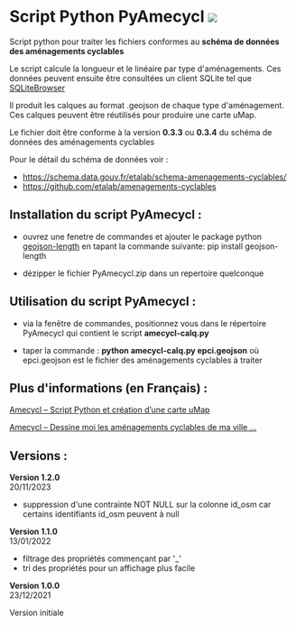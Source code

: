 # Script Python PyAmecycl [![](https://img.shields.io/badge/python-3.10+-blue.svg)](https://www.python.org/downloads/)

Script python pour traiter les fichiers conformes au **schéma de données des aménagements cyclables**

Le script calcule la longueur et le linéaire par type d'aménagements. 
Ces données peuvent ensuite être consultées un client SQLite tel que [SQLiteBrowser](https://sqlitebrowser.org/)

Il produit les calques au format .geojson de chaque type d'aménagement. Ces calques peuvent être réutilisés pour produire une carte uMap.

Le fichier doit être conforme à la version **0.3.3** ou **0.3.4** du schéma de données des aménagements cyclables 

Pour le détail du schéma de données voir : 
* https://schema.data.gouv.fr/etalab/schema-amenagements-cyclables/ 
* https://github.com/etalab/amenagements-cyclables



## Installation du script PyAmecycl :

- ouvrez une fenetre de commandes et ajouter le package python [geojson-length](https://pypi.org/project/geojson-length/) en tapant la commande suivante: pip install geojson-length

- dézipper le fichier PyAmecycl.zip dans un repertoire quelconque



## Utilisation du script PyAmecycl :

- via la fenêtre de commandes, positionnez vous dans le répertoire PyAmecycl qui contient le script **amecycl-calq.py**

- taper la commande : **python amecycl-calq.py epci.geojson** où epci.geojson est le fichier des aménagements cyclables à traiter



## Plus d'informations (en Français) :

[Amecycl – Script Python et création d’une carte uMap](https://randovelo.touteslatitudes.fr/pyamecycl-script-python/)

[Amecycl – Dessine moi les aménagements cyclables de ma ville … ](https://randovelo.touteslatitudes.fr/amecycl/)

## Versions : 

**Version 1.2.0**  
20/11/2023 

- suppression d'une contrainte NOT NULL sur la colonne id_osm car certains identifiants id_osm peuvent à null


**Version 1.1.0**  
13/01/2022  

- filtrage des propriétés commençant par '_' 
- tri des propriétés pour un affichage plus facile


**Version 1.0.0**  
23/12/2021  

Version initiale 
